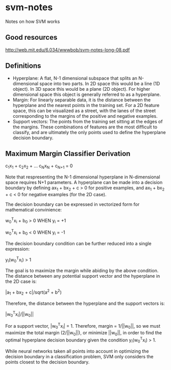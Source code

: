 # svm-notes
Notes on how SVM works

Good resources
---
http://web.mit.edu/6.034/wwwbob/svm-notes-long-08.pdf

Definitions
---
- Hyperplane: A flat, N-1 dimensional subspace that splits an N-dimensional space into two parts. In 2D space this would be a line (1D object). In 3D space this would be a plane (2D object). For higher dimensional space this object is generally referred to as a hyperplane.
- Margin: For linearly separable data, it is the distance between the hyperplane and the nearest points in the training set. For a 2D feature space, this can be visualized as a street, with the lanes of the street corresponding to the margins of the positive and negative examples.
- Support vectors: The points from the training set sitting at the edges of the margins. These combinations of features are the most difficult to classify, and are ultimately the only points used to define the hyperplane decision boundary.

Maximum Margin Classifier Derivation
---
c<sub>1</sub>x<sub>1</sub> + c<sub>2</sub>x<sub>2</sub> + ... c<sub>N</sub>x<sub>N</sub> + c<sub>N+1</sub> = 0

Note that respresenting the N-1 dimensional hyperplane in N-dimensional space requires N+1 parameters. A hyperplane can be made into a decision boundary by defining ax<sub>1</sub> + bx<sub>2</sub> + c > 0 for positive examples, and ax<sub>1</sub> + bx<sub>2</sub> + c < 0 for negative examples (for the 2D case).

The decision boundary can be expressed in vectorized form for mathematical convinience:

w<sub>0</sub><sup>T</sup>x<sub>i</sub> + b<sub>0</sub> > 0 WHEN y<sub>i</sub> = +1

w<sub>0</sub><sup>T</sup>x<sub>i</sub> + b<sub>0</sub> < 0 WHEN y<sub>i</sub> = -1

The decision boundary condition can be further reduced into a single expression:

y<sub>i</sub>(w<sub>0</sub><sup>T</sup>x<sub>i</sub>) > 1

The goal is to maximize the margin while abiding by the above condition. The distance between any potential support vector and the hyperplane in the 2D case is:

|a<sub>1</sub> + bx<sub>2</sub> + c|/sqrt(a<sup>2</sup> + b<sup>2</sup>)

Therefore, the distance between the hyperplane and the support vectors is:

|w<sub>0</sub><sup>T</sup>x<sub>i</sub>|/||w<sub>0</sub>||

For a support vector, |w<sub>0</sub><sup>T</sup>x<sub>i</sub>| = 1. Therefore, margin = 1/||w<sub>0</sub>||, so we must maximize the total margin (2/||w<sub>0</sub>||), or minimize ||w<sub>0</sub>||, in order to find the optimal hyperplane decision boundary given the condition y<sub>i</sub>(w<sub>0</sub><sup>T</sup>x<sub>i</sub>) > 1.



While neural networks taken all points into account in optimizing the decision boundary in a classification problem, SVM only considers the points closest to the decision boundary.
